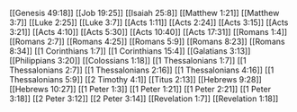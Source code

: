 [[Genesis 49:18]]
[[Job 19:25]]
[[Isaiah 25:8]]
[[Matthew 1:21]]
[[Matthew 3:7]]
[[Luke 2:25]]
[[Luke 3:7]]
[[Acts 1:11]]
[[Acts 2:24]]
[[Acts 3:15]]
[[Acts 3:21]]
[[Acts 4:10]]
[[Acts 5:30]]
[[Acts 10:40]]
[[Acts 17:31]]
[[Romans 1:4]]
[[Romans 2:7]]
[[Romans 4:25]]
[[Romans 5:9]]
[[Romans 8:23]]
[[Romans 8:34]]
[[1 Corinthians 1:7]]
[[1 Corinthians 15:4]]
[[Galatians 3:13]]
[[Philippians 3:20]]
[[Colossians 1:18]]
[[1 Thessalonians 1:7]]
[[1 Thessalonians 2:7]]
[[1 Thessalonians 2:16]]
[[1 Thessalonians 4:16]]
[[1 Thessalonians 5:9]]
[[2 Timothy 4:1]]
[[Titus 2:13]]
[[Hebrews 9:28]]
[[Hebrews 10:27]]
[[1 Peter 1:3]]
[[1 Peter 1:21]]
[[1 Peter 2:21]]
[[1 Peter 3:18]]
[[2 Peter 3:12]]
[[2 Peter 3:14]]
[[Revelation 1:7]]
[[Revelation 1:18]]
